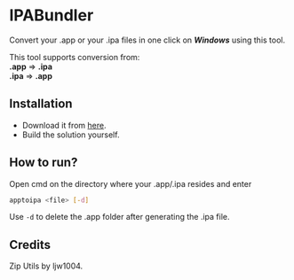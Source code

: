 # IPABundler
Convert your .app or your .ipa files in one click on **_Windows_** using this tool.

This tool supports conversion from:<br>
**.app** ⇒ **.ipa**<br>
**.ipa** ⇒ **.app**

## Installation
- Download it from [here](https://github.com/AlexSimpler/IPABundler/releases/latest).
- Build the solution yourself.

## How to run?

Open cmd on the directory where your .app/.ipa resides and enter 
```bash
apptoipa <file> [-d]
```

Use `-d` to delete the .app folder after generating the .ipa file.

## Credits
Zip Utils by ljw1004.

